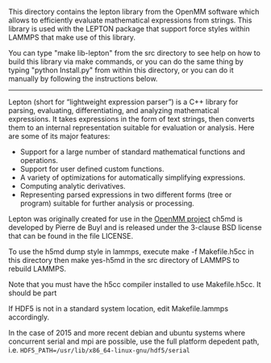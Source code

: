 This directory contains the lepton library from the OpenMM software
which allows to efficiently evaluate mathematical expressions from
strings.  This library is used with the LEPTON package that support
force styles within LAMMPS that make use of this library.

You can type "make lib-lepton" from the src directory to see help on how
to build this library via make commands, or you can do the same thing
by typing "python Install.py" from within this directory, or you can
do it manually by following the instructions below.

---------------------

Lepton (short for “lightweight expression parser”) is a C++ library for
parsing, evaluating, differentiating, and analyzing mathematical
expressions. It takes expressions in the form of text strings, then
converts them to an internal representation suitable for evaluation or
analysis. Here are some of its major features:

- Support for a large number of standard mathematical functions and operations.
- Support for user defined custom functions.
- A variety of optimizations for automatically simplifying expressions.
- Computing analytic derivatives.
- Representing parsed expressions in two different forms (tree or program) suitable for
  further analysis or processing.

Lepton was originally created for use in the [OpenMM project](https://openmm.org)
ch5md is developed by Pierre de Buyl and is released under the 3-clause BSD
license that can be found in the file LICENSE.

To use the h5md dump style in lammps, execute
make -f Makefile.h5cc
in this directory then
make yes-h5md
in the src directory of LAMMPS to rebuild LAMMPS.

Note that you must have the h5cc compiler installed to use
Makefile.h5cc.  It should be part

If HDF5 is not in a standard system location, edit Makefile.lammps accordingly.

In the case of 2015 and more recent debian and ubuntu systems where concurrent
serial and mpi are possible, use the full platform depedent path, i.e.
`HDF5_PATH=/usr/lib/x86_64-linux-gnu/hdf5/serial`

